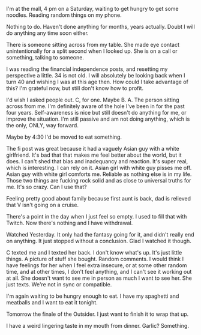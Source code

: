 I'm at the mall, 4 pm on a Saturday, waiting to get hungry to get some noodles. Reading random things on my phone.

Nothing to do. Haven't done anything for months, years actually. Doubt I will do anything any time soon either.

There is someone sitting across from my table. She made eye contact unintentionally for a split second when I looked up. She is on a call or something, talking to someone.

I was reading the financial independence posts, and resetting my perspective a little. 34 is not old. I will absolutely be looking back when I turn 40 and wishing I was at this age then. How could I take advantage of this? I'm grateful now, but still don't know how to profit.

I'd wish I asked people out. C, for one. Maybe B. A. The person sitting across from me. I'm definitely aware of the hole I've been in for the past four years. Self-awareness is nice but still doesn't do anything for me, or improve the situation. I'm still passive and am not doing anything, which is the only, ONLY, way forward.

Maybe by 4:30 I'd be moved to eat something.

The fi post was great because it had a vaguely Asian guy with a white girlfriend. It's bad that that makes me feel better about the world, but it does. I can't shed that bias and inadequancy and reaction. It's super real, which is interesting. I can rely on it. Asian girl with white guy pisses me off. Asian guy with white girl comforts me. Reliable as nothing else is in my life. Those two things are fucking rock solid and as close to universal truths for me. It's so crazy. Can I use that?

Feeling pretty good about family because first aunt is back, dad is relieved that V isn't going on a cruise.

There's a point in the day when I just feel so empty. I used to fill that with Twitch. Now there's nothing and I have withdrawal.

Watched Yesterday. It only had the fantasy going for it, and didn't really end on anything. It just stopped without a conclusion. Glad I watched it though.

C texted me and I texted her back. I don't know what's up. It's just little things. A picture of stuff she bought. Random comments. I would think I have feelings for her when I feel extra insecure, or at some other random time, and at other times, I don't feel anything, and I can't see it working out at all. She doesn't want to see me in person as much I want to see her. She just texts. We're not in sync or compatible.

I'm again waiting to be hungry enough to eat. I have my spaghetti and meatballs and I want to eat it tonight.

Tomorrow the finale of the Outsider. I just want to finish it to wrap that up.

I have a weird lingering taste in my mouth from dinner. Garlic? Something.
